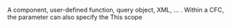 A component, user-defined function, query object, XML, ... . Within a CFC, the parameter can also specify the This scope